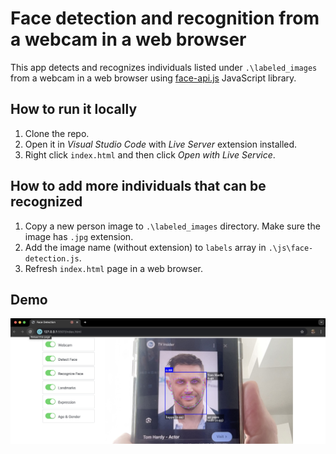 # Face detection and recognition from a webcam in a web browser

This app detects and recognizes individuals listed under `.\labeled_images` from a webcam in a web browser using [face-api.js](https://github.com/justadudewhohacks/face-api.js) JavaScript library.

## How to run it locally

1. Clone the repo.
1. Open it in _Visual Studio Code_ with _Live Server_ extension installed.
1. Right click `index.html` and then click _Open with Live Service_.

## How to add more individuals that can be recognized

1. Copy a new person image to `.\labeled_images` directory. Make sure the image has `.jpg` extension.
1. Add the image name (without extension) to `labels` array in `.\js\face-detection.js`.
1. Refresh `index.html` page in a web browser.

## Demo

![Demo](./images/demo.jpg)
